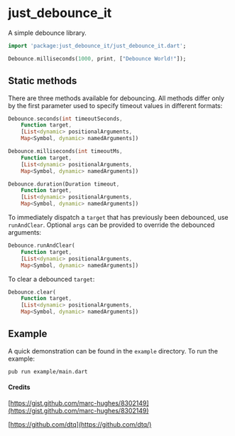 # just_debounce_it

A simple debounce library.

```dart
import 'package:just_debounce_it/just_debounce_it.dart';

Debounce.milliseconds(1000, print, ["Debounce World!"]);
```

## Static methods

There are three methods available for debouncing. All methods differ only by the first parameter used to specify timeout values in different formats:

```dart
Debounce.seconds(int timeoutSeconds, 
    Function target,
    [List<dynamic> positionalArguments, 
    Map<Symbol, dynamic> namedArguments])
```
```dart
Debounce.milliseconds(int timeoutMs, 
    Function target,
    [List<dynamic> positionalArguments, 
    Map<Symbol, dynamic> namedArguments])
```
```dart
Debounce.duration(Duration timeout, 
    Function target,
    [List<dynamic> positionalArguments, 
    Map<Symbol, dynamic> namedArguments])
```

To immediately dispatch a `target` that has previously been debounced, use `runAndClear`.
Optional `args` can be provided to override the debounced arguments:
```dart
Debounce.runAndClear( 
    Function target,
    [List<dynamic> positionalArguments, 
    Map<Symbol, dynamic> namedArguments])
```

To clear a debounced `target`:
```dart
Debounce.clear( 
    Function target,
    [List<dynamic> positionalArguments, 
    Map<Symbol, dynamic> namedArguments])
```

## Example

A quick demonstration can be found in the `example` directory. To run the example:

`pub run example/main.dart`

#### Credits

[https://gist.github.com/marc-hughes/8302149](https://gist.github.com/marc-hughes/8302149)

[https://github.com/dtq](https://github.com/dtq/)
